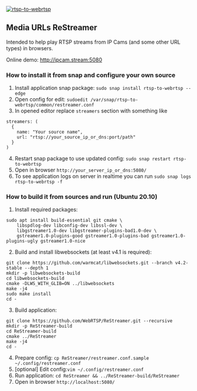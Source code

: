 [![rtsp-to-webrtsp](https://snapcraft.io/rtsp-to-webrtsp/badge.svg)](https://snapcraft.io/rtsp-to-webrtsp)

## Media URLs ReStreamer

Intended to help play RTSP streams from IP Cams (and some other URL types) in browsers.

Online demo: http://ipcam.stream:5080

### How to install it from snap and configure your own source

1. Install application snap package: `sudo snap install rtsp-to-webrtsp --edge`
2. Open config for edit: `sudoedit /var/snap/rtsp-to-webrtsp/common/restreamer.conf`
3. In opened editor replace `streamers` section with something like

```
streamers: (
  {
    name: "Your source name",
    url: "rtsp://your_source_ip_or_dns:port/path"
  }
)
```

4. Restart snap package to use updated config: `sudo snap restart rtsp-to-webrtsp`
5. Open in browser `http://your_server_ip_or_dns:5080/`
6. To see application logs on server in realtime you can run `sudo snap logs rtsp-to-webrtsp -f`

### How to build it from sources and run (Ubuntu 20.10)

1. Install required packages:
```
sudo apt install build-essential git cmake \
    libspdlog-dev libconfig-dev libssl-dev \
    libgstreamer1.0-dev libgstreamer-plugins-bad1.0-dev \
    gstreamer1.0-plugins-good gstreamer1.0-plugins-bad gstreamer1.0-plugins-ugly gstreamer1.0-nice
```

2. Build and install libwebsockets (at least v4.1 is required):
```
git clone https://github.com/warmcat/libwebsockets.git --branch v4.2-stable --depth 1
mkdir -p libwebsockets-build
cd libwebsockets-build
cmake -DLWS_WITH_GLIB=ON ../libwebsockets
make -j4
sudo make install
cd -
```

3. Build application:
```
git clone https://github.com/WebRTSP/ReStreamer.git --recursive
mkdir -p ReStreamer-build
cd ReStreamer-build
cmake ../ReStreamer
make -j4
cd -
```

4. Prepare config: `cp ReStreamer/restreamer.conf.sample ~/.config/restreamer.conf`
5. [optional] Edit config:`vim ~/.config/restreamer.conf`
6. Run application: `cd ReStreamer && ../ReStreamer-build/ReStreamer`
7. Open in browser `http://localhost:5080/`
